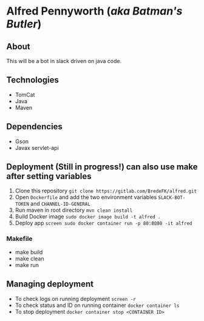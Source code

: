 # Alfred Pennyworth (_aka Batman's Butler_)
## About
This will be a bot in slack driven on java code.

## Technologies
* TomCat
* Java
* Maven

## Dependencies
* Gson
* Javax servlet-api

## Deployment (Still in progress!) can also use make after setting variables
1. Clone this repository `git clone https://gitlab.com/BredeFK/alfred.git`
2. Open `Dockerfile` and add the two environment variables `SLACK-BOT-TOKEN` and `CHANNEL-ID-GENERAL`
3. Run maven in root directory `mvn clean install`
4. Build Docker image `sudo docker image build -t alfred .`
5. Deploy app `screen sudo docker container run -p 80:8080 -it alfred`

### Makefile
* make build
* make clean
* make run

## Managing deployment
* To check logs on running deployment `screen -r`
* To check status and ID on running container `docker container ls`
* To stop deployment `docker container stop <CONTAINER ID>` 